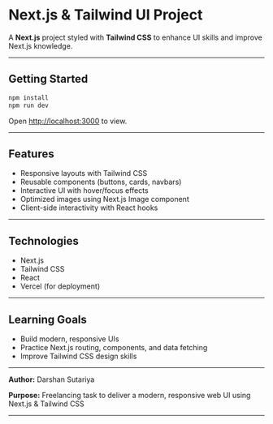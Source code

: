 # Next.js & Tailwind UI Project

A **Next.js** project styled with **Tailwind CSS** to enhance UI skills and improve Next.js knowledge.

---

## Getting Started

```bash
npm install
npm run dev
```

Open [http://localhost:3000](http://localhost:3000) to view.

---

## Features

* Responsive layouts with Tailwind CSS
* Reusable components (buttons, cards, navbars)
* Interactive UI with hover/focus effects
* Optimized images using Next.js Image component
* Client-side interactivity with React hooks

---

## Technologies

* Next.js
* Tailwind CSS
* React
* Vercel (for deployment)

---

## Learning Goals

* Build modern, responsive UIs
* Practice Next.js routing, components, and data fetching
* Improve Tailwind CSS design skills

---

**Author:** Darshan Sutariya

**Purpose:** Freelancing task to deliver a modern, responsive web UI using Next.js & Tailwind CSS

---
